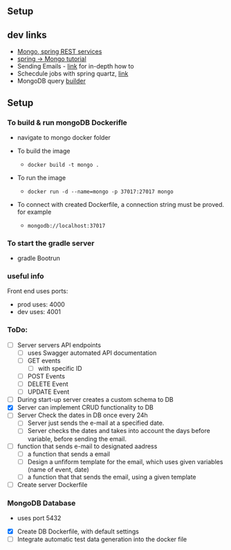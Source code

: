 ## Setup

## dev links

-   [Mongo, spring REST services](https://spring.io/guides/gs/accessing-mongodb-data-rest/)
-   [spring -> Mongo tutorial](https://spring.io/guides/gs/accessing-data-mongodb/)
-   Sending Emails - [link](https://mailtrap.io/blog/spring-send-email/) for in-depth how to
-   Schecdule jobs with spring quartz, [link](https://www.baeldung.com/spring-quartz-schedule)
-   MongoDB query [builder](https://docs.spring.io/spring-data/mongodb/docs/current/reference/html/#repositories.query-methods.details)

## Setup

### To build & run mongoDB Dockerifle

-   navigate to mongo docker folder
-   To build the image
    -   `docker build -t mongo .`
-   To run the image

    -   `docker run -d --name=mongo -p 37017:27017 mongo`

-   To connect with created Dockerfile, a connection string must be proved. for example
    -   `mongodb://localhost:37017`

### To start the gradle server

-   gradle Bootrun

### useful info

Front end uses ports:

-   prod uses: 4000
-   dev uses: 4001

### ToDo:

-   [ ] Server servers API endpoints
    -   [ ] uses Swagger automated API documentation
    -   [ ] GET events
        -   [ ] with specific ID
    -   [ ] POST Events
    -   [ ] DELETE Event
    -   [ ] UPDATE Event
-   [ ] During start-up server creates a custom schema to DB
-   [x] Server can implement CRUD functionality to DB
-   [ ] Server Check the dates in DB once every 24h
    -   [ ] Server just sends the e-mail at a specified date.
    -   [ ] Server checks the dates and takes into account the days before variable, before sending the email.
-   [ ] function that sends e-mail to designated aadress
    -   [ ] a function that sends a email
    -   [ ] Design a unfiform template for the email, which uses given variables (name of event, date)
    -   [ ] a function that that sends the email, using a given template
-   [ ] Create server Dockerfile

### MongoDB Database

-   uses port 5432
-   [x] Create DB Dockerfile, with default settings
-   [ ] Integrate automatic test data generation into the docker file
